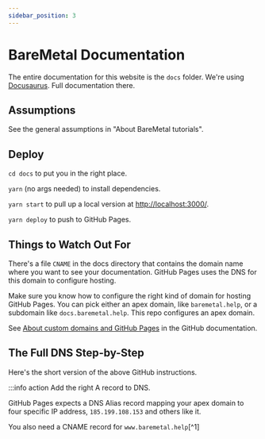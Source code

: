 ```yaml
---
sidebar_position: 3
---
```


# BareMetal Documentation

The entire documentation for this website is the `docs` folder. We're using [Docusaurus](https://docusaurus.io/). Full documentation there.

## Assumptions

See the general assumptions in "About BareMetal tutorials".

## Deploy

`cd docs` to put you in the right place.

`yarn` (no args needed) to install dependencies.

`yarn start` to pull up a local version at <http://localhost:3000/>.

`yarn deploy` to push to GitHub Pages.

## Things to Watch Out For

There's a file `CNAME` in the docs directory that contains the domain name where you want to see your documentation. GitHub Pages uses the DNS for this domain to configure hosting.

Make sure you know how to configure the right kind of domain for hosting GitHub Pages. You can pick either an apex domain, like `baremetal.help`, or a subdomain like `docs.baremetal.help`. This repo configures an apex domain.

See [About custom domains and GitHub Pages](https://docs.github.com/en/pages/configuring-a-custom-domain-for-your-github-pages-site/about-custom-domains-and-github-pages) in the GitHub documentation.

## The Full DNS Step-by-Step

Here's the short version of the above GitHub instructions.

:::info action
Add the right A record to DNS. 

GitHub Pages expects a DNS Alias record mapping your apex domain to four specific IP address, `185.199.108.153` and others like it.

You also need a CNAME record for `www.baremetal.help`[^1]